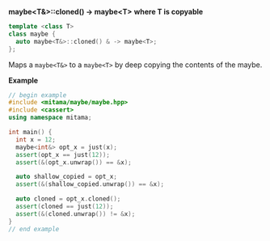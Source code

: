 **maybe&lt;T&&gt;::cloned() -> maybe&lt;T&gt;**
**where T is copyable**

```cpp
template <class T>
class maybe {
  auto maybe<T&>::cloned() & -> maybe<T>;
};
```

Maps a `maybe<T&>` to a `maybe<T>` by deep copying the contents of the maybe.

**Example**

```cpp
// begin example
#include <mitama/maybe/maybe.hpp>
#include <cassert>
using namespace mitama;

int main() {
  int x = 12;
  maybe<int&> opt_x = just(x);
  assert(opt_x == just(12));
  assert(&(opt_x.unwrap()) == &x);

  auto shallow_copied = opt_x;
  assert(&(shallow_copied.unwrap()) == &x);

  auto cloned = opt_x.cloned();
  assert(cloned == just(12));
  assert(&(cloned.unwrap()) != &x);
}
// end example
```
